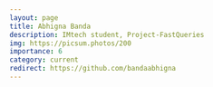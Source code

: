 ```yaml
---
layout: page
title: Abhigna Banda
description: IMtech student, Project-FastQueries
img: https://picsum.photos/200
importance: 6
category: current
redirect: https://github.com/bandaabhigna
---
```

